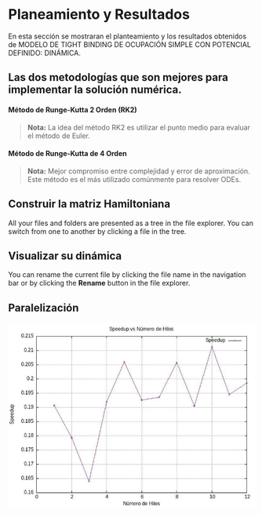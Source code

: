 # Planeamiento  y Resultados 

En esta sección se mostraran el planteamiento y los resultados obtenidos de MODELO DE TIGHT BINDING DE OCUPACIÓN SIMPLE CON POTENCIAL DEFINIDO: DINÁMICA.    


## Las dos metodologías que son mejores para implementar la solución numérica.

####  Método de Runge-Kutta 2  Orden (RK2)


> **Nota:** La idea del método RK2 es utilizar el punto medio para evaluar el método de Euler.

#### Método de Runge-Kutta de 4 Orden
> **Nota:** Mejor compromiso entre complejidad y error de aproximación. Este método es el más utilizado comúnmente para resolver ODEs.

## Construir la matriz Hamiltoniana

All your files and folders are presented as a tree in the file explorer. You can switch from one to another by clicking a file in the tree.

## Visualizar su dinámica

You can rename the current file by clicking the file name in the navigation bar or by clicking the **Rename** button in the file explorer.

## Paralelización 
<div>
<img src="paralelizacion.jpeg"/>
</div>
